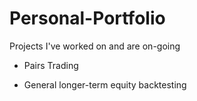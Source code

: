 # Personal-Portfolio
Projects I've worked on and are on-going

- Pairs Trading

- General longer-term equity backtesting